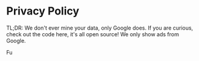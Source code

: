 # Privacy Policy


TL;DR: We don't ever mine your data, only Google does. If you are curious, check out the code here, it's all open source! We only show ads from Google.

Fu

